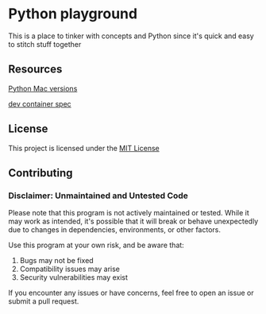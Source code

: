 # Python playground

This is a place to tinker with concepts and Python since it's quick and easy to stitch stuff together

## Resources

[Python Mac versions](https://www.python.org/downloads/macos/)

[dev container spec](https://containers.dev/implementors/json_reference/)

## License

This project is licensed under the [MIT License](LICENSE)

## Contributing

### Disclaimer: Unmaintained and Untested Code

Please note that this program is not actively maintained or tested. While it may work as intended, it's possible that it will break or behave unexpectedly due to changes in dependencies, environments, or other factors.

Use this program at your own risk, and be aware that:
1. Bugs may not be fixed
1. Compatibility issues may arise
1. Security vulnerabilities may exist

If you encounter any issues or have concerns, feel free to open an issue or submit a pull request.